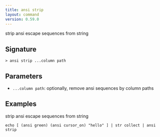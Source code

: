 ```yaml
---
title: ansi strip
layout: command
version: 0.59.0
---
```


strip ansi escape sequences from string

## Signature

```> ansi strip ...column path```

## Parameters

 -  `...column path`: optionally, remove ansi sequences by column paths

## Examples

strip ansi escape sequences from string
```shell
echo [ (ansi green) (ansi cursor_on) "hello" ] | str collect | ansi strip
```

